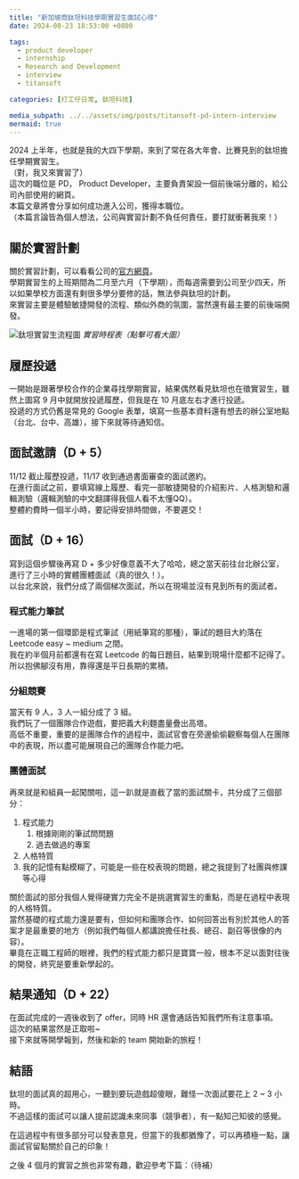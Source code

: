 ```yaml
---
title: "新加坡商鈦坦科技學期實習生面試心得"
date: 2024-08-23 18:53:00 +0800

tags:
  - product developer
  - internship
  - Research and Development
  - interview
  - titansoft

categories: [打工仔日常, 鈦坦科技]

media_subpath: ../../assets/img/posts/titansoft-pd-intern-interview
mermaid: true
---
```


2024 上半年，也就是我的大四下學期，來到了常在各大年會、比賽見到的鈦坦擔任學期實習生。  
（對，我又來實習了）  
這次的職位是 PD， Product Developer，主要負責架設一個前後端分離的，給公司內部使用的網頁。  
本篇文章將會分享如何成功進入公司，獲得本職位。  
（本篇言論皆為個人想法，公司與實習計劃不負任何責任，要打就衝著我來！）

## 關於實習計劃

關於實習計劃，可以看看公司的[官方網頁](https://www.titansoft.com/tw/internship)。  
學期實習生的上班期間為二月至六月（下學期），而每週需要到公司至少四天，所以如果學校方面還有剩很多學分要修的話，無法參與鈦坦的計劃。  
來實習主要是體驗敏捷開發的流程、類似外商的氛圍，當然還有最主要的前後端開發。  

![鈦坦實習生流程圖](flow-chart.webp)
_實習時程表（點擊可看大圖）_

## 履歷投遞

一開始是跟著學校合作的企業尋找學期實習，結果偶然看見鈦坦也在徵實習生，雖然上圖寫 9 月中就開放投遞履歷，但我是在 10 月底左右才進行投遞。  
投遞的方式仍舊是常見的 Google 表單，填寫一些基本資料還有想去的辦公室地點（台北、台中、高雄），接下來就等待通知信。  

## 面試邀請（D + 5）

11/12 截止履歷投遞，11/17 收到通過書面審查的面試邀約。  
在進行面試之前，要填寫線上履歷、看完一部敏捷開發的介紹影片、人格測驗和邏輯測驗（邏輯測驗的中文翻譯得我個人看不太懂QQ）。  
整體約費時一個半小時，要記得安排時間做，不要遲交！

## 面試（D + 16）

寫到這個步驟後再寫 D + 多少好像意義不大了哈哈，總之當天前往台北辦公室，進行了三小時的實體團體面試（真的很久！）。  
以台北來說，我們分成了兩個梯次面試，所以在現場並沒有見到所有的面試者。

### 程式能力筆試

一進場的第一個環節是程式筆試（用紙筆寫的那種），筆試的題目大約落在 Leetcode easy ~ medium 之間。  
我在約半個月前都還有在寫 Leetcode 的每日題目，結果到現場什麼都不記得了。  
所以抱佛腳沒有用，靠得還是平日長期的累積。

### 分組競賽

當天有 9 人，3 人一組分成了 3 組。  
我們玩了一個團隊合作遊戲，要把義大利麵盡量疊出高塔。  
高低不重要，重要的是團隊合作的過程中，面試官會在旁邊偷偷觀察每個人在團隊中的表現，所以盡可能展現自己的團隊合作能力吧。  

### 團體面試

再來就是和組員一起闖關啦，這一趴就是直截了當的面試關卡，共分成了三個部分：
1. 程式能力
   1. 根據剛剛的筆試問問題
   2. 過去做過的專案
2. 人格特質
3. 我的記憶有點模糊了，可能是一些在校表現的問題，總之我提到了社團與修課等心得

關於面試的部分我個人覺得硬實力完全不是挑選實習生的重點，而是在過程中表現的人格特質。  
當然基礎的程式能力還是要有，但如何和團隊合作、如何回答出有別於其他人的答案才是最重要的地方（例如我們每個人都講說擔任社長、總召、副召等很像的內容）。  
畢竟在正職工程師的眼裡，我們的程式能力都只是寶寶一般，根本不足以面對往後的開發，終究是要重新學起的。

## 結果通知（D + 22）

在面試完成的一週後收到了 offer，同時 HR 還會通話告知我們所有注意事項。  
這次的結果當然是正取啦~  
接下來就等開學報到，然後和新的 team 開始新的旅程！

## 結語

鈦坦的面試真的超用心，一聽到要玩遊戲超傻眼，難怪一次面試要花上 2 ~ 3 小時。  
不過這樣的面試可以讓人提前認識未來同事（競爭者），有一點知己知彼的感覺。  

在這過程中有很多部分可以發表意見，但當下的我都猶豫了，可以再積極一點，讓面試官留點關於自己的印象！  

之後 4 個月的實習之旅也非常有趣，歡迎參考下篇：（待補）


